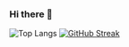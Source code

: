 ### Hi there 👋
![Top Langs](https://github-readme-stats.vercel.app/api/top-langs/?username=huynq24&layout=compact)
[![GitHub Streak](https://streak-stats.demolab.com?user=huynq24&theme=github-dark&border_radius=10&date_format=j%2Fn%5B%2FY%5D&mode=weekly)](https://git.io/streak-stats)
<!--
**huynq24/huynq24** is a ✨ _special_ ✨ repository because its `README.md` (this file) appears on your GitHub profile.

Here are some ideas to get you started:

- 🔭 I’m currently working on ...
- 🌱 I’m currently learning ...
- 👯 I’m looking to collaborate on ...
- 🤔 I’m looking for help with ...
- 💬 Ask me about ...
- 📫 How to reach me: ...
- 😄 Pronouns: ...
- ⚡ Fun fact: ...
-->
